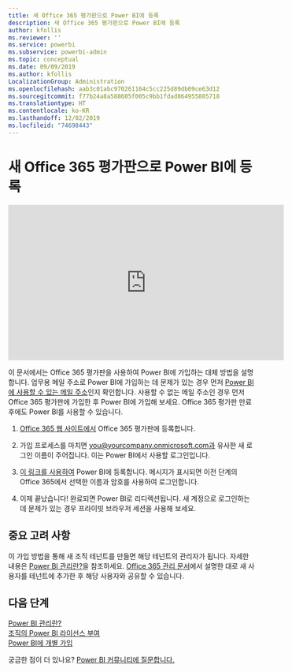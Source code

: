 ```yaml
---
title: 새 Office 365 평가판으로 Power BI에 등록
description: 새 Office 365 평가판으로 Power BI에 등록
author: kfollis
ms.reviewer: ''
ms.service: powerbi
ms.subservice: powerbi-admin
ms.topic: conceptual
ms.date: 09/09/2019
ms.author: kfollis
LocalizationGroup: Administration
ms.openlocfilehash: aab3c01abc970261164c5cc225d89db09ce63d12
ms.sourcegitcommit: f77b24a8a588605f005c9bb1fdad864955885718
ms.translationtype: HT
ms.contentlocale: ko-KR
ms.lasthandoff: 12/02/2019
ms.locfileid: "74698443"
---
```

# <a name="signing-up-for-power-bi-with-a-new-office-365-trial"></a>새 Office 365 평가판으로 Power BI에 등록

<iframe width="560" height="315" src="https://www.youtube.com/embed/gbSuFST-Nx4?showinfo=0" frameborder="0" allowfullscreen></iframe>

이 문서에서는 Office 365 평가판을 사용하여 Power BI에 가입하는 대체 방법을 설명합니다. 업무용 메일 주소로 Power BI에 가입하는 데 문제가 있는 경우 먼저 [Power BI에 사용할 수 있는 메일 주소](service-self-service-signup-for-power-bi.md#supported-email-addresses)인지 확인합니다. 사용할 수 없는 메일 주소인 경우 먼저 Office 365 평가판에 가입한 후 Power BI에 가입해 보세요. Office 365 평가판 만료 후에도 Power BI를 사용할 수 있습니다.

1. [Office 365 웹 사이트에서](https://go.microsoft.com/fwlink/p/?LinkID=403802) Office 365 평가판에 등록합니다.

1. 가입 프로세스를 마치면 you@yourcompany.onmicrosoft.com과 유사한 새 로그인 이름이 주어집니다. 이는 Power BI에서 사용할 로그인입니다.

1. [이 링크를 사용하여](https://app.powerbi.com/signupredirect?pbi_source=web) Power BI에 등록합니다. 메시지가 표시되면 이전 단계의 Office 365에서 선택한 이름과 암호를 사용하여 로그인합니다.

1. 이제 끝났습니다! 완료되면 Power BI로 리디렉션됩니다. 새 계정으로 로그인하는 데 문제가 있는 경우 프라이빗 브라우저 세션을 사용해 보세요.

## <a name="important-considerations"></a>중요 고려 사항

이 가입 방법을 통해 새 조직 테넌트를 만들면 해당 테넌트의 관리자가 됩니다. 자세한 내용은 [Power BI 관리란?](service-admin-administering-power-bi-in-your-organization.md)을 참조하세요. [Office 365 관리 문서](https://support.office.com/en-sg/article/Add-users-individually-to-Office-365---Admin-Help-1970f7d6-03b5-442f-b385-5880b9c256ec)에서 설명한 대로 새 사용자를 테넌트에 추가한 후 해당 사용자와 공유할 수 있습니다.

## <a name="next-steps"></a>다음 단계

[Power BI 관리란?](service-admin-administering-power-bi-in-your-organization.md)  
[조직의 Power BI 라이선스 부여](service-admin-licensing-organization.md)  
[Power BI에 개별 가입](service-self-service-signup-for-power-bi.md)

궁금한 점이 더 있나요? [Power BI 커뮤니티에 질문합니다.](https://community.powerbi.com/)